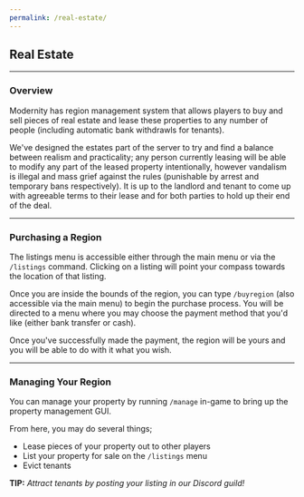 ```yaml
---
permalink: /real-estate/
---
```

## Real Estate

___
### Overview

Modernity has region management system that allows players to buy and sell pieces of real estate and lease these properties to any number of people (including automatic bank withdrawls for tenants). 

We've designed the estates part of the server to try and find a balance between realism and practicality; any person currently leasing will be able to modify any part of the leased property intentionally, however vandalism is illegal and mass grief against the rules (punishable by arrest and temporary bans respectively). 
It is up to the landlord and tenant to come up with agreeable terms to their lease and for both parties to hold up their end of the deal.

___
### Purchasing a Region

The listings menu is accessible either through the main menu or via the `/listings` command. Clicking on a listing will point your compass towards the location of that listing.

Once you are inside the bounds of the region, you can type `/buyregion` (also accessible via the main menu) to begin the purchase process. You will be directed to a menu where you may choose the payment method that you'd like (either bank transfer or cash). 

Once you've successfully made the payment, the region will be yours and you will be able to do with it what you wish.

___
### Managing Your Region

You can manage your property by running `/manage` in-game to bring up the property management GUI.

From here, you may do several things;
- Lease pieces of your property out to other players
- List your property for sale on the `/listings` menu
- Evict tenants

**TIP:** *Attract tenants by posting your listing in our Discord guild!*